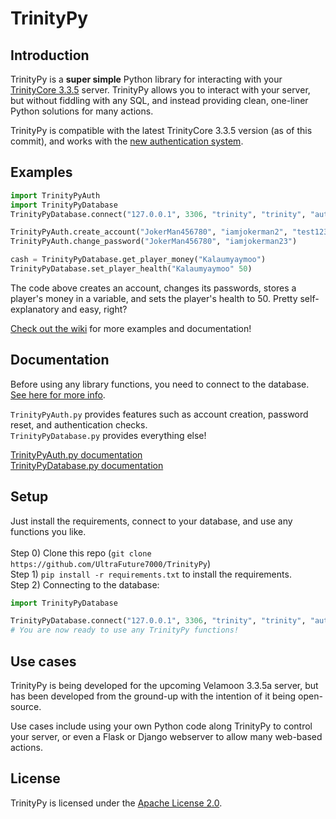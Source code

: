 # TrinityPy
## Introduction
TrinityPy is a **super simple** Python library for interacting with your [TrinityCore 3.3.5](https://github.com/TrinityCore/TrinityCore/tree/3.3.5) server. TrinityPy allows you to interact with your
server, but without fiddling with any SQL, and instead providing clean, one-liner Python solutions for many actions.<br>

TrinityPy is compatible with the latest TrinityCore 3.3.5 version (as of this commit), and works with the [new authentication system](https://github.com/TrinityCore/TrinityCore/commit/bcdbdd6f23ce65cc0e381e61d2840140dce79311).

## Examples
```python
import TrinityPyAuth
import TrinityPyDatabase
TrinityPyDatabase.connect("127.0.0.1", 3306, "trinity", "trinity", "auth", "characters")

TrinityPyAuth.create_account("JokerMan456780", "iamjokerman2", "test1233@gmail.com")
TrinityPyAuth.change_password("JokerMan456780", "iamjokerman23")

cash = TrinityPyDatabase.get_player_money("Kalaumyaymoo")
TrinityPyDatabase.set_player_health("Kalaumyaymoo" 50)
```
The code above creates an account, changes its passwords, stores a player's money in a variable, and sets
the player's health to 50. Pretty self-explanatory and easy, right?

[Check out the wiki](https://github.com/UltraFuture7000/TrinityPy/wiki) for more examples and documentation!

## Documentation
Before using any library functions, you need to connect to the database. [See here for more info](https://github.com/UltraFuture7000/TrinityPy/wiki/Home/_edit#before-using-the-library).<br>

``TrinityPyAuth.py`` provides features such as account creation, password reset, and authentication checks.<br>
``TrinityPyDatabase.py`` provides everything else!

[TrinityPyAuth.py documentation](https://github.com/UltraFuture7000/TrinityPy/wiki/TrinityPyAuth-documentation)<br>
[TrinityPyDatabase.py documentation](https://github.com/UltraFuture7000/TrinityPy/wiki/TrinityPyDatabase-documentation)

## Setup
Just install the requirements, connect to your database, and use any functions you like.<br><br>
Step 0) Clone this repo (``git clone https://github.com/UltraFuture7000/TrinityPy``)<br>
Step 1) ``pip install -r requirements.txt`` to install the requirements.<br>
Step 2) Connecting to the database:

```python
import TrinityPyDatabase

TrinityPyDatabase.connect("127.0.0.1", 3306, "trinity", "trinity", "auth", "characters")
# You are now ready to use any TrinityPy functions!
```

## Use cases
TrinityPy is being developed for the upcoming Velamoon 3.3.5a server, but has been developed from the ground-up with the intention of it being open-source.

Use cases include using your own Python code along TrinityPy to control your server, or even a Flask or Django webserver to allow many web-based actions.

## License
TrinityPy is licensed under the [Apache License 2.0](https://github.com/UltraFuture7000/TrinityPy/blob/main/LICENSE).
